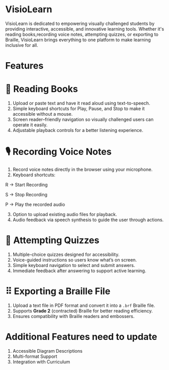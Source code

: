 # VisioLearn
VisioLearn is dedicated to empowering visually challenged students by providing interactive, accessible, and innovative learning tools. Whether it's reading books,recording voice notes, attempting quizzes, or exporting to Braille, VisioLearn brings everything to one platform to make learning inclusive for all.

# Features

# 📖 Reading Books
1. Upload or paste text and have it read aloud using text-to-speech.
2. Simple keyboard shortcuts for Play, Pause, and Stop to make it accessible without a mouse.
3. Screen reader–friendly navigation so visually challenged users can operate it easily.
4. Adjustable playback controls for a better listening experience.

# 🎙️ Recording Voice Notes
1. Record voice notes directly in the browser using your microphone.
2. Keyboard shortcuts:
   
R → Start Recording

S → Stop Recording

P → Play the recorded audio

3. Option to upload existing audio files for playback.
4. Audio feedback via speech synthesis to guide the user through actions.

# 📝 Attempting Quizzes
1. Multiple-choice quizzes designed for accessibility.
2. Voice-guided instructions so users know what’s on screen.
3. Simple keyboard navigation to select and submit answers.
4. Immediate feedback after answering to support active learning.

# ⠿ Exporting a Braille File
1. Upload a text file in PDF format and convert it into a `.brf` Braille file.
2. Supports **Grade 2** (contracted) Braille for better reading efficiency.
3. Ensures compatibility with Braille readers and embossers.

# Additional Features need to update
1. Accessible Diagram Descriptions
2. Multi-format Support
3. Integration with Curriculum 
